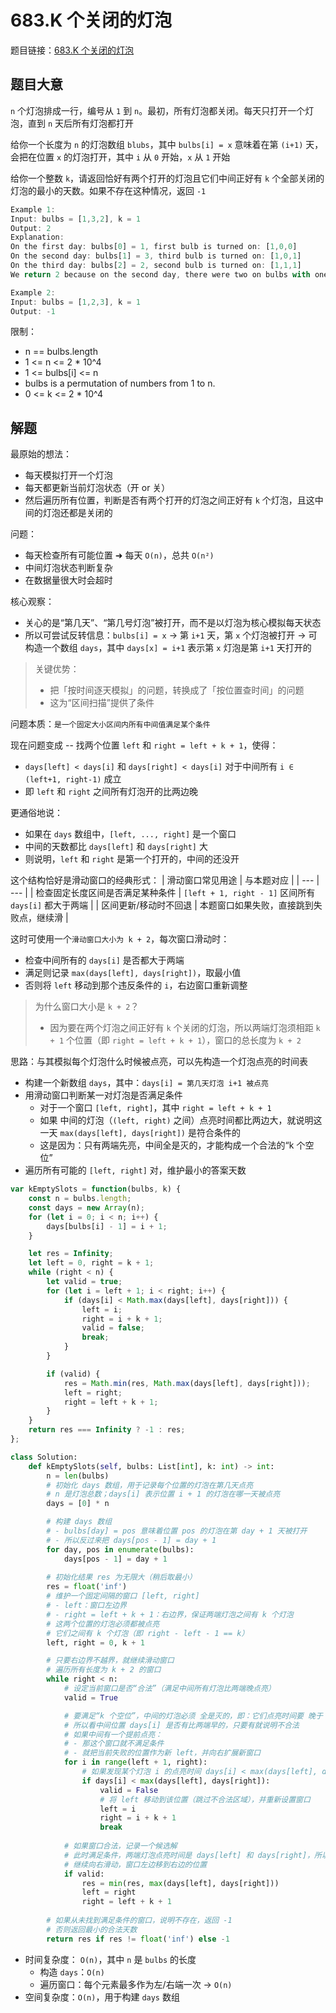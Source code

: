 # 683.K 个关闭的灯泡

题目链接：[683.K 个关闭的灯泡](https://leetcode.cn/problems/k-empty-slots/)

## 题目大意

`n` 个灯泡排成一行，编号从 `1` 到 `n`。最初，所有灯泡都关闭。每天只打开一个灯泡，直到 `n` 天后所有灯泡都打开

给你一个长度为 `n` 的灯泡数组 `blubs`，其中 `bulbs[i] = x` 意味着在第 `(i+1)` 天，会把在位置 `x` 的灯泡打开，其中 `i` 从 `0` 开始，`x` 从 `1` 开始

给你一个整数 `k`，请返回恰好有两个打开的灯泡且它们中间正好有 `k` 个全部关闭的灯泡的最小的天数。如果不存在这种情况，返回 `-1` 

```js
Example 1:
Input: bulbs = [1,3,2], k = 1
Output: 2
Explanation:
On the first day: bulbs[0] = 1, first bulb is turned on: [1,0,0]
On the second day: bulbs[1] = 3, third bulb is turned on: [1,0,1]
On the third day: bulbs[2] = 2, second bulb is turned on: [1,1,1]
We return 2 because on the second day, there were two on bulbs with one off bulb between them.

Example 2:
Input: bulbs = [1,2,3], k = 1
Output: -1
```

限制：
- n == bulbs.length
- 1 <= n <= 2 * 10^4
- 1 <= bulbs[i] <= n
- bulbs is a permutation of numbers from 1 to n.
- 0 <= k <= 2 * 10^4

## 解题

最原始的想法：
- 每天模拟打开一个灯泡
- 每天都更新当前灯泡状态（开 or 关）
- 然后遍历所有位置，判断是否有两个打开的灯泡之间正好有 `k` 个灯泡，且这中间的灯泡还都是关闭的

问题：
- 每天检查所有可能位置 ➜ 每天 `O(n)`，总共 `O(n²)`
- 中间灯泡状态判断复杂
- 在数据量很大时会超时

核心观察：
- 关心的是“第几天”、“第几号灯泡”被打开，而不是以灯泡为核心模拟每天状态
- 所以可尝试反转信息：`bulbs[i] = x` -> 第 `i+1` 天，第 `x` 个灯泡被打开 -> 可构造一个数组 `days`，其中 `days[x] = i+1` 表示第 `x` 灯泡是第 `i+1` 天打开的

> 关键优势：
> - 把「按时间逐天模拟」的问题，转换成了「按位置查时间」的问题
> - 这为“区间扫描”提供了条件

问题本质：`是一个固定大小区间内所有中间值满足某个条件`

现在问题变成 -- 找两个位置 `left` 和 `right = left + k + 1`，使得：
- `days[left] < days[i]` 和 `days[right] < days[i]` 对于中间所有 `i ∈ (left+1, right-1)` 成立
- 即 `left` 和 `right` 之间所有灯泡开的比两边晚

更通俗地说：
- 如果在 `days` 数组中，`[left, ..., right]` 是一个窗口
- 中间的天数都比 `days[left]` 和 `days[right]` 大
- 则说明，`left` 和 `right` 是第一个打开的，中间的还没开 

这个结构恰好是滑动窗口的经典形式：
| 滑动窗口常见用途 | 与本题对应 |
| --- | --- |
| 检查固定长度区间是否满足某种条件 | `[left + 1, right - 1]` 区间所有 `days[i]` 都大于两端 |
| 区间更新/移动时不回退 | 本题窗口如果失败，直接跳到失败点，继续滑 |

这时可使用一个`滑动窗口大小为 k + 2`，每次窗口滑动时：
- 检查中间所有的 `days[i]` 是否都大于两端
- 满足则记录 `max(days[left], days[right])`，取最小值
- 否则将 `left` 移动到那个违反条件的 `i`，右边窗口重新调整

> 为什么窗口大小是 `k + 2`？
> - 因为要在两个灯泡之间正好有 `k` 个关闭的灯泡，所以两端灯泡须相距 `k + 1` 个位置（即 `right = left + k + 1`），窗口的总长度为 `k + 2`

思路：与其模拟每个灯泡什么时候被点亮，可以先构造一个灯泡点亮的时间表
- 构建一个新数组 `days`，其中：`days[i] = 第几天灯泡 i+1 被点亮`
- 用滑动窗口判断某一对灯泡是否满足条件
  - 对于一个窗口 `[left, right]`，其中 `right = left + k + 1`
  - 如果 中间的灯泡（`(left, right)` 之间）点亮时间都比两边大，就说明这一天 `max(days[left], days[right])` 是符合条件的
  - 这是因为：只有两端先亮，中间全是灭的，才能构成一个合法的“k 个空位”
- 遍历所有可能的 `[left, right]` 对，维护最小的答案天数

```js
var kEmptySlots = function(bulbs, k) {
    const n = bulbs.length;
    const days = new Array(n);
    for (let i = 0; i < n; i++) {
        days[bulbs[i] - 1] = i + 1;
    }

    let res = Infinity;
    let left = 0, right = k + 1;
    while (right < n) {
        let valid = true;
        for (let i = left + 1; i < right; i++) {
            if (days[i] < Math.max(days[left], days[right])) {
                left = i;
                right = i + k + 1;
                valid = false;
                break;
            }
        }

        if (valid) {
            res = Math.min(res, Math.max(days[left], days[right]));
            left = right;
            right = left + k + 1;
        }
    }
    return res === Infinity ? -1 : res;
};
```
```python
class Solution:
    def kEmptySlots(self, bulbs: List[int], k: int) -> int:
        n = len(bulbs)
        # 初始化 days 数组，用于记录每个位置的灯泡在第几天点亮
        # n 是灯泡总数；days[i] 表示位置 i + 1 的灯泡在哪一天被点亮
        days = [0] * n

        # 构建 days 数组
        # - bulbs[day] = pos 意味着位置 pos 的灯泡在第 day + 1 天被打开
        # - 所以反过来把 days[pos - 1] = day + 1
        for day, pos in enumerate(bulbs):
            days[pos - 1] = day + 1
        
        # 初始化结果 res 为无限大（稍后取最小）
        res = float('inf')
        # 维护一个固定间隔的窗口 [left, right]
        # - left：窗口左边界
        # - right = left + k + 1：右边界，保证两端灯泡之间有 k 个灯泡
        # 这两个位置的灯泡必须都被点亮
        # 它们之间有 k 个灯泡（即 right - left - 1 == k）
        left, right = 0, k + 1

        # 只要右边界不越界，就继续滑动窗口
        # 遍历所有长度为 k + 2 的窗口
        while right < n:
            # 设定当前窗口是否“合法”（满足中间所有灯泡比两端晚点亮）
            valid = True

            # 要满足“k 个空位”，中间的灯泡必须 全是灭的，即：它们点亮时间要 晚于 两端的任何一个
            # 所以看中间位置 days[i] 是否有比两端早的，只要有就说明不合法
            # 如果中间有一个提前点亮：
            # - 那这个窗口就不满足条件
            # - 就把当前失败的位置作为新 left，并向右扩展新窗口
            for i in range(left + 1, right):
                # 如果发现某个灯泡 i 的点亮时间 days[i] < max(days[left], days[right])，说明中间某灯泡提前亮了
                if days[i] < max(days[left], days[right]):
                    valid = False
                    # 将 left 移动到该位置（跳过不合法区域），并重新设置窗口
                    left = i
                    right = i + k + 1
                    break
            
            # 如果窗口合法，记录一个候选解
            # 此时满足条件，两端灯泡点亮时间是 days[left] 和 days[right]，所以返回最大者
            # 继续向右滑动，窗口左边移到右边的位置
            if valid:
                res = min(res, max(days[left], days[right]))
                left = right
                right = left + k + 1
        
        # 如果从未找到满足条件的窗口，说明不存在，返回 -1
        # 否则返回最小的合法天数
        return res if res != float('inf') else -1
```

- 时间复杂度： `O(n)`，其中 `n` 是 `bulbs` 的长度
  - 构造 `days`：`O(n)`
  - 遍历窗口：每个元素最多作为左/右端一次 → `O(n)`
- 空间复杂度：`O(n)`，用于构建 `days` 数组